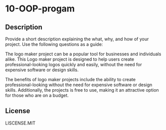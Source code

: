 # 10-OOP-progam

## Description

Provide a short description explaining the what, why, and how of your project. Use the following questions as a guide:

The logo maker project can be a popular tool for businesses and individuals alike. This Logo maker project is designed to help users create professional-looking logos quickly and easily, without the need for expensive software or design skills.

The benefits of logo maker projects include the ability to create professional-looking without the need for expensive software or design skills. Additionally, the projects is free to use, making it an attractive option for those who are on a budget.




## License
 
 LISCENSE.MIT
